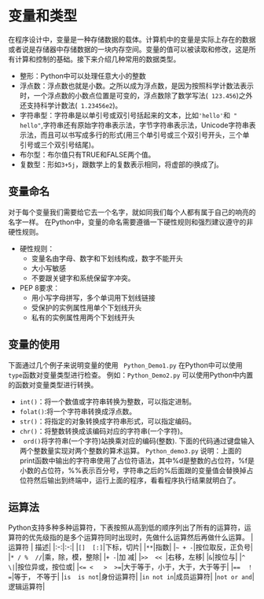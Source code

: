 # 变量和类型
在程序设计中，变量是一种存储数据的载体。计算机中的变量是实际上存在的数据或者说是存储器中存储数据的一块内存空间。变量的值可以被读取和修改，这是所有计算和控制的基础。接下来介绍几种常用的数据类型。
- 整形：Python中可以处理任意大小的整数
- 浮点数：浮点数也就是小数。之所以成为浮点数，是因为按照科学计数法表示时，一个浮点数的小数点位置是可变的，浮点数除了数学写法(` 123.456`)之外还支持科学计数法(` 1.23456e2`)。
- 字符串型：字符串是以单引号或双引号括起来的文本，比如`'hello'`和` " hello"`,字符串还有原始字符串表示法，字节字符串表示法，Unicode字符串表示法，而且可以书写成多行的形式(用三个单引号或三个双引号开头，三个单引号或三个双引号结尾)。
- 布尔型：布尔值只有TRUE和FALSE两个值。
- 复数型：形如`3+5j`，跟数学上的复数表示相同，将虚部的i换成了j。
  
## 变量命名
对于每个变量我们需要给它去一个名字，就如同我们每个人都有属于自己的响亮的名字一样。
在Python中，变量的命名需要遵循一下硬性规则和强烈建议遵守的非硬性规则。
- 硬性规则：
     - 变量名由字母、数字和下划线构成，数字不能开头
     - 大小写敏感
     - 不要跟关键字和系统保留字冲突。
- PEP 8要求：
    - 用小写字母拼写，多个单词用下划线链接
    - 受保护的实例属性用单个下划线开头
    - 私有的实例属性用两个下划线开头

## 变量的使用
下面通过几个例子来说明变量的使用
` Python_Demo1.py`
在Python中可以使用`type`函数对变量类型进行检查。
例如：`Python_Demo2.py`
可以使用Python中内置的函数对变量类型进行转换。
   - `int()`：将一个数值或字符串转换为整数，可以指定进制。
   - `folat()`:将一个字符串转换成浮点数。
   - `str()`：将指定的对象转换成字符串形式，可以指定编码。
   - `chr()`：将整数转换成该编码对应的字符串(一个字符)。
   - ` ord()`将字符串(一个字符)站换乘对应的编码(整数).
下面的代码通过键盘输入两个整数量实现对两个整数的算术运算。
`Python_demo3.py`
说明：上面的print函数中输出的字符串使用了占位符语法，其中%d是整数的占位符，%f是小数的占位符，%%表示百分号，字符串之后的%后面跟的变量值会替换掉占位符然后输出到终端中，运行上面的程序，看看程序执行结果就明白了。
## 运算法
Python支持多种多种运算符，下表按照从高到低的顺序列出了所有的运算符，运算符的优先级指的是多个运算符同时出现时，先做什么运算然后再做什么运算。
| 运算符 | 描述|
|:-:|:-:|
|`[]  [:]`|下标，切片|
|`**`|指数|
|`~ + -`|按位取反，正负号|
|`* / %  //`|乘，除，模，整除|
|`+ -`|加  减|
|`>>  << `|右移，左移|
|`&`|按位与|
|`^ \|`|按位异或，按位或|
|`<= <   >  >=`|大于等于，小于，大于，大于等于|
|`==  ！=`|等于， 不等于|
|`is  is not`|身份运算符|
|`in not in`|成员运算符|
|`not or and`|逻辑运算符|
